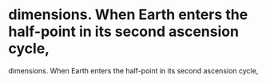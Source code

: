# dimensions. When Earth enters the half-point in its second ascension cycle,

dimensions. When Earth enters the half-point in its second ascension cycle,